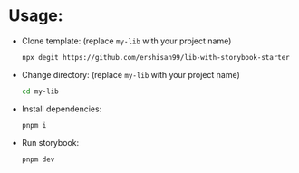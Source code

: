 # Usage:

- Clone template: (replace `my-lib` with your project name)
  ```bash
  npx degit https://github.com/ershisan99/lib-with-storybook-starter my-lib
  ```

- Change directory: (replace `my-lib` with your project name)
  ```bash
  cd my-lib
  ```

- Install dependencies:
  ```bash
  pnpm i
  ```

- Run storybook:
  ```bash
  pnpm dev
  ```

